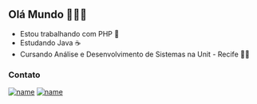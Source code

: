 ## Olá Mundo 👋:technologist:


- Estou trabalhando com PHP :elephant: 
- Estudando Java :coffee:
- Cursando Análise e Desenvolvimento de Sistemas na Unit - Recife :student:

### Contato
[![name](https://img.shields.io/badge/LinkedIn-0077B5?style=for-the-badge&logo=linkedin&logoColor=white)](https://www.linkedin.com/in/jo%C3%A3o-gabriel-melo-001/)
[![name](https://img.shields.io/badge/Gmail-D14836?style=for-the-badge&logo=gmail&logoColor=white)](mailto:joaomeloswe@gmail.com)
